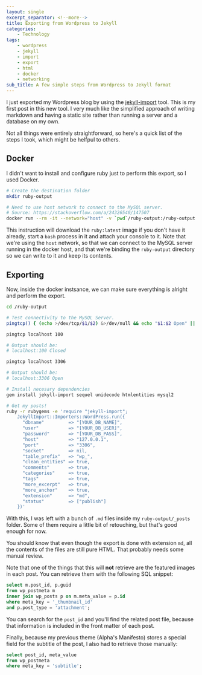 ```yaml
---
layout: single
excerpt_separator: <!--more-->
title: Exporting from Wordpress to Jekyll
categories:
    - Technology
tags:
    - wordpress
    - jekyll
    - import
    - export
    - html
    - docker
    - networking
sub_title: A few simple steps from Wordpress to Jekyll format
---
```


I just exported my Wordpress blog by using the [jekyll-import](https://import.jekyllrb.com/docs/wordpress/) tool. This is my first post in this new tool. I very much like the simplified approach of writing markdown and having a static site rather than running a server and a database on my own.

Not all things were entirely straightforward, so here's a quick list of the steps I took, which might be helfpul to others.

<!--more-->

## Docker

I didn't want to install and configure ruby just to perform this export, so I used Docker.

```bash
# Create the destination folder
mkdir ruby-output

# Need to use host network to connect to the MySQL server.
# Source: https://stackoverflow.com/a/24326540/147507
docker run --rm -it --network="host" -v `pwd`/ruby-output:/ruby-output ruby bash
```

This instruction will download the `ruby:latest` image if you don't have it already, start a `bash` process in it and attach your console to it. Note that we're using the `host` network, so that we can connect to the MySQL server running in the docker host, and that we're binding the `ruby-output` directory so we can write to it and keep its contents.

## Exporting

Now, inside the docker instsance, we can make sure everything is alright and perform the export.

```bash
cd /ruby-output

# Test connectivity to the MySQL Server.
pingtcp() { (echo >/dev/tcp/$1/$2) &>/dev/null && echo "$1:$2 Open" || echo "$1:$2 Closed"; }

pingtcp localhost 100

# Output should be:
# localhost:100 Closed

pingtcp localhost 3306

# Output should be:
# localhost:3306 Open

# Install necesary dependencies
gem install jekyll-import sequel unidecode htmlentities mysql2

# Get my posts!
ruby -r rubygems -e 'require "jekyll-import";
    JekyllImport::Importers::WordPress.run({
      "dbname"         => "[YOUR_DB_NAME]",
      "user"           => "[YOUR_DB_USER]",
      "password"       => "[YOUR_DB_PASS]",
      "host"           => "127.0.0.1",
      "port"           => "3306",
      "socket"         => nil,
      "table_prefix"   => "wp_",
      "clean_entities" => true,
      "comments"       => true,
      "categories"     => true,
      "tags"           => true,
      "more_excerpt"   => true,
      "more_anchor"    => true,
      "extension"      => "md",
      "status"         => ["publish"]
    })'
```

With this, I was left with a bunch of `.md` files inside my `ruby-output/_posts` folder. Some of them require a little bit of retouching, but that's good enough for now.

You should know that even though the export is done with extension `md`, all the contents of the files are still pure HTML. That probably needs some manual review.

Note that one of the things that this will **not** retrieve are the featured images in each post. You can retrieve them with the following SQL snippet:

```sql
select m.post_id, p.guid
from wp_postmeta m
inner join wp_posts p on m.meta_value = p.id
where meta_key = '_thumbnail_id'
and p.post_type = 'attachment';
```

You can search for the `post_id` and you'll find the related post file, because that information is included in the front matter of each post.

Finally, because my previous theme (Alpha's Manifesto) stores a special field for the subtitle of the post, I also had to retrieve those manually:

```sql
select post_id, meta_value
from wp_postmeta
where meta_key = 'subtitle';
```